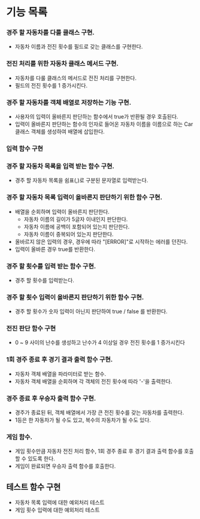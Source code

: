 # 기능 목록

### 경주 할 자동차를 다룰 클래스 구현.

- 자동차 이름과 전진 횟수를 필드로 갖는 클래스를 구현한다.

### 전진 처리를 위한 자동차 클래스 메서드 구현.

- 자동차를 다룰 클래스의 메서드로 전진 처리를 구현한다.
- 필드의 전진 횟수를 1 증가시킨다.

### 경주 할 자동차를 객체 배열로 저장하는 기능 구현.

- 사용자의 입력이 올바른지 판단하는 함수에서 true가 반환될 경우 호출된다.
- 입력이 올바른지 판단하는 함수의 인자로 들어온 자동차 이름을 이름으로 하는 Car 클래스 객체를 생성하여 배열에 삽입한다.

### 입력 함수 구현

### 경주 할 자동차 목록을 입력 받는 함수 구현.

- 경주 할 자동차 목록을 쉼표(,)로 구분된 문자열로 입력받는다.

### 경주 할 자동차 목록 입력이 올바른지 판단하기 위한 함수 구현.

- 배열을 순회하며 입력이 올바른지 판단한다.
  - 자동차 이름의 길이가 5글자 이내인지 판단한다.
  - 자동차 이름에 공백이 포함되어 있는지 판단한다.
  - 자동차 이름이 중복되어 있는지 판단한다.
- 올바르지 않은 입력의 경우, 경우에 따라 "[ERROR]"로 시작하는 에러를 던진다.
- 입력이 올바른 경우 true를 반환한다.

### 경주 할 횟수를 입력 받는 함수 구현.

- 경주 할 횟수를 입력받는다.

### 경주 할 횟수 입력이 올바른지 판단하기 위한 함수 구현.

- 경주 할 횟수가 숫자 입력이 아닌지 판단하여 true / false 를 반환한다.

### 전진 판단 함수 구현

- 0 ~ 9 사이의 난수를 생성하고 난수가 4 이상일 경우 전진 횟수를 1 증가시킨다

### 1회 경주 종료 후 경기 결과 출력 함수 구현.

- 자동차 객체 배열을 파라미터로 받는 함수.
- 자동차 객체 배열을 순회하며 각 객체의 전진 횟수에 따라 '-'을 출력한다.

### 경주 종료 후 우승자 출력 함수 구현.

- 경주가 종료된 뒤, 객체 배열에서 가장 큰 전진 횟수를 갖는 자동차를 출력한다.
- 1등은 한 자동차가 될 수도 있고, 복수의 자동차가 될 수도 있다.

### 게임 함수.

- 게임 횟수만큼 자동차 전진 처리 함수, 1회 경주 종료 후 경기 결과 출력 함수를 호출할 수 있도록 한다.
- 게임이 완료되면 우승자 출력 함수를 호출한다.

## 테스트 함수 구현

- 자동차 목록 입력에 대한 예외처리 테스트
- 게임 횟수 입력에 대한 예외처리 테스트
